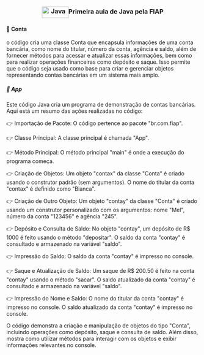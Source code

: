 <div>
  <h3 align="center"><img  align="center" alt="Java" height="30" width="70" src="https://cdn.jsdelivr.net/gh/devicons/devicon/icons/java/java-original.svg" />Primeira aula de Java pela FIAP</h3>
          

  <h4> 📂 Conta</h4>
  <p> o código cria uma classe Conta que encapsula informações de uma conta bancária, como nome do titular, número da conta, agência e saldo, além de fornecer
  métodos para acessar e atualizar essas informações, bem como para realizar operações financeiras como depósito e saque. Isso permite que o código seja usado
  como base para criar e gerenciar objetos representando contas bancárias em um sistema mais amplo.    
  </p>

  <h5> 📂 App</h5>
  <p>Este código Java cria um programa de demonstração de contas bancárias. Aqui está um resumo das ações realizadas no código:

  👉 Importação de Pacote:
  O código pertence ao pacote "br.com.fiap".
  
  👉 Classe Principal:
  A classe principal é chamada "App".
  
  👉 Método Principal:
  O método principal "main" é onde a execução do programa começa.
  
  👉 Criação de Objetos:
  Um objeto "contax" da classe "Conta" é criado usando o construtor padrão (sem argumentos).
  O nome do titular da conta "contax" é definido como "Bianca".
  
  👉 Criação de Outro Objeto:
  Um objeto "contay" da classe "Conta" é criado usando um construtor personalizado com os argumentos: nome "Mel", número da conta "123456" e agência "245".
  
  👉 Depósito e Consulta de Saldo:
  No objeto "contay", um depósito de R$ 1000 é feito usando o método "depositar".
  O saldo da conta "contay" é consultado e armazenado na variável "saldo".
  
  👉 Impressão do Saldo:
  O saldo da conta "contay" é impresso no console.
  
  👉 Saque e Atualização de Saldo:
  Um saque de R$ 200.50 é feito na conta "contay" usando o método "sacar".
  O saldo atualizado da conta "contay" é consultado e armazenado na variável "saldo".
  
  👉 Impressão do Nome e Saldo:
  O nome do titular da conta "contay" é impresso no console.
  O saldo atualizado da conta "contay" é impresso no console.

  <p text-align: justify;> O código demonstra a criação e manipulação de objetos do tipo "Conta", incluindo operações como depósito, saque e consulta de saldo.
  Além disso, mostra como utilizar métodos para interagir com os objetos e exibir informações relevantes no console. </p>
  </p>
</div>
